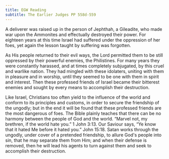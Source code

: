 ```yaml
---
title: EGW Reading
subtitle: The Earlier Judges PP 558d-559
---
```


A deliverer was raised up in the person of Jephthah, a Gileadite, who made war upon the Ammonites and effectually destroyed their power. For eighteen years at this time Israel had suffered under the oppression of her foes, yet again the lesson taught by suffering was forgotten.

As His people returned to their evil ways, the Lord permitted them to be still oppressed by their powerful enemies, the Philistines. For many years they were constantly harassed, and at times completely subjugated, by this cruel and warlike nation. They had mingled with these idolaters, uniting with them in pleasure and in worship, until they seemed to be one with them in spirit and interest. Then these professed friends of Israel became their bitterest enemies and sought by every means to accomplish their destruction.

Like Israel, Christians too often yield to the influence of the world and conform to its principles and customs, in order to secure the friendship of the ungodly; but in the end it will be found that these professed friends are the most dangerous of foes. The Bible plainly teaches that there can be no harmony between the people of God and the world. “Marvel not, my brethren, if the world hate you.” 1 John 3:13. Our Saviour says, “Ye know that it hated Me before it hated you.” John 15:18. Satan works through the ungodly, under cover of a pretended friendship, to allure God's people into sin, that he may separate them from Him; and when their defense is removed, then he will lead his agents to turn against them and seek to accomplish their destruction.